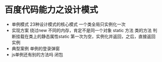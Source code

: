 # 百度代码能力之设计模式

- 单例模式
    23种设计模式的核心模式
    一个类全局只实例化一次
- 实现方案
    绕过new 不同的内存，肯定不是同一个对象
    static 方法 类的方法
    判断挂载在类上的静态属性static
    第一次为空，实例化并返回，之后，直接返回实例
- 典型案例
    单例的登录弹窗
- js单例还有别的方法吗
    闭包
